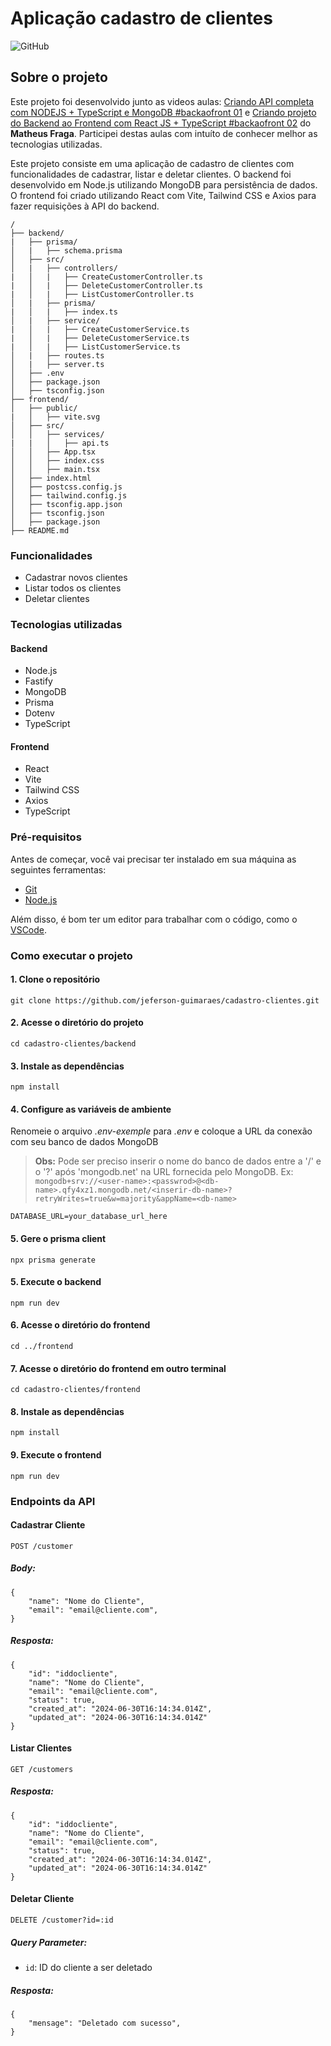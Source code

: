 # Aplicação cadastro de clientes

![GitHub](https://img.shields.io/github/license/jeferson-guimaraes/cadastro-clientes)

## Sobre o projeto

Este projeto foi desenvolvido junto as videos aulas: [Criando API completa com NODEJS + TypeScript e MongoDB #backaofront 01](https://www.youtube.com/watch?v=XuTfN_84rcU&ab_channel=Sujeitoprogramador) e [Criando projeto do Backend ao Frontend com React JS + TypeScript #backaofront 02](https://www.youtube.com/watch?v=JlYrbEBZ3PE&t=0s&ab_channel=Sujeitoprogramador) do **Matheus Fraga**. Participei destas aulas com intuíto de conhecer melhor as tecnologias utilizadas.

Este projeto consiste em uma aplicação de cadastro de clientes com funcionalidades de cadastrar, listar e deletar clientes. O backend foi desenvolvido em Node.js utilizando MongoDB para persistência de dados. O frontend foi criado utilizando React com Vite, Tailwind CSS e Axios para fazer requisições à API do backend.

```
/
├── backend/
|   ├── prisma/
│   |   ├── schema.prisma
│   ├── src/
│   |   ├── controllers/
|   │   |   ├── CreateCustomerController.ts
|   │   |   ├── DeleteCustomerController.ts
|   │   |   ├── ListCustomerController.ts
│   |   ├── prisma/
|   │   |   ├── index.ts
│   |   ├── service/
|   │   |   ├── CreateCustomerService.ts
|   │   |   ├── DeleteCustomerService.ts
|   │   |   ├── ListCustomerService.ts
│   |   ├── routes.ts
│   |   ├── server.ts
│   ├── .env
│   ├── package.json
│   ├── tsconfig.json
├── frontend/
│   ├── public/
|   │   ├── vite.svg
│   ├── src/
│   │   ├── services/
|   |   │   ├── api.ts
│   │   ├── App.tsx
│   │   ├── index.css
│   │   ├── main.tsx
│   ├── index.html
│   ├── postcss.config.js
│   ├── tailwind.config.js
│   ├── tsconfig.app.json
│   ├── tsconfig.json
│   ├── package.json
├── README.md
```

### Funcionalidades

* Cadastrar novos clientes
* Listar todos os clientes
* Deletar clientes

### Tecnologias utilizadas

#### Backend

* Node.js
* Fastify
* MongoDB
* Prisma
* Dotenv
* TypeScript

#### Frontend

* React
* Vite
* Tailwind CSS
* Axios
* TypeScript

### Pré-requisitos

Antes de começar, você vai precisar ter instalado em sua máquina as seguintes ferramentas:

* [Git](https://git-scm.com/)
* [Node.js](https://nodejs.org/pt)

Além disso, é bom ter um editor para trabalhar com o código, como o [VSCode](https://code.visualstudio.com/).

### Como executar o projeto

#### 1. Clone o repositório
```
git clone https://github.com/jeferson-guimaraes/cadastro-clientes.git
```

#### 2. Acesse o diretório do projeto
```
cd cadastro-clientes/backend
```

#### 3. Instale as dependências
```
npm install
```

#### 4. Configure as variáveis de ambiente
Renomeie o arquivo _.env-exemple_ para _.env_ e coloque a URL da conexão com seu banco de dados MongoDB

>**Obs:** Pode ser preciso inserir o nome do banco de dados entre a '/' e o '?' após 'mongodb.net' na URL fornecida pelo MongoDB. Ex:
``` mongodb+srv://<user-name>:<passwrod>@<db-name>.qfy4xz1.mongodb.net/<inserir-db-name>?retryWrites=true&w=majority&appName=<db-name> ```

```
DATABASE_URL=your_database_url_here
```

#### 5. Gere o prisma client
```
npx prisma generate
```

#### 5. Execute o backend
```
npm run dev
```

#### 6. Acesse o diretório do frontend
```
cd ../frontend
```

#### 7. Acesse o diretório do frontend em outro terminal
```
cd cadastro-clientes/frontend
```

#### 8. Instale as dependências
```
npm install
```

#### 9. Execute o frontend
```
npm run dev
```

### Endpoints da API

#### Cadastrar Cliente
```
POST /customer
```
##### Body:
```
{
    "name": "Nome do Cliente",
    "email": "email@cliente.com",
}
```

##### Resposta:
```
{
    "id": "iddocliente",
    "name": "Nome do Cliente",
    "email": "email@cliente.com",
    "status": true,
    "created_at": "2024-06-30T16:14:34.014Z",
    "updated_at": "2024-06-30T16:14:34.014Z"
}
```

#### Listar Clientes
```
GET /customers
```
##### Resposta:
```
{
    "id": "iddocliente",
    "name": "Nome do Cliente",
    "email": "email@cliente.com",
    "status": true,
    "created_at": "2024-06-30T16:14:34.014Z",
    "updated_at": "2024-06-30T16:14:34.014Z"
}
```

#### Deletar Cliente
```
DELETE /customer?id=:id
```
##### Query Parameter:
- `id`: ID do cliente a ser deletado

##### Resposta:
```
{
    "mensage": "Deletado com sucesso",
}
```